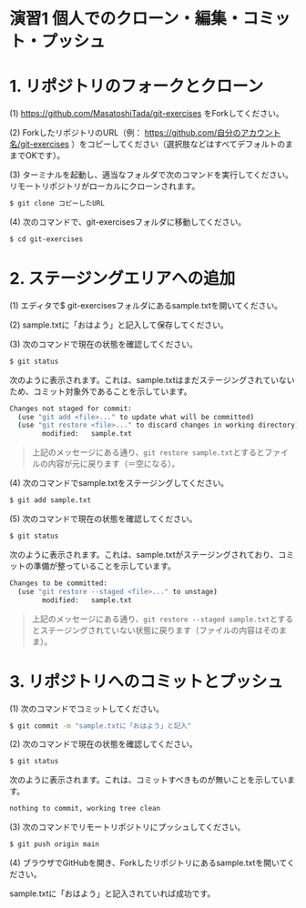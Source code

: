 演習1 個人でのクローン・編集・コミット・プッシュ
=======================================

# 1. リポジトリのフォークとクローン
(1) https://github.com/MasatoshiTada/git-exercises をForkしてください。

(2) ForkしたリポジトリのURL（例： https://github.com/自分のアカウント名/git-exercises ）をコピーしてください（選択肢などはすべてデフォルトのままでOKです）。

(3) ターミナルを起動し、適当なフォルダで次のコマンドを実行してください。リモートリポジトリがローカルにクローンされます。

```bash
$ git clone コピーしたURL
```

(4) 次のコマンドで、git-exercisesフォルダに移動してください。

```bash
$ cd git-exercises
```

# 2. ステージングエリアへの追加
(1) エディタで$ git-exercisesフォルダにあるsample.txtを開いてください。

(2) sample.txtに「おはよう」と記入して保存してください。

(3) 次のコマンドで現在の状態を確認してください。

```bash
$ git status
```

次のように表示されます。これは、sample.txtはまだステージングされていないため、コミット対象外であることを示しています。

```bash
Changes not staged for commit:
  (use "git add <file>..." to update what will be committed)
  (use "git restore <file>..." to discard changes in working directory)
        modified:   sample.txt
```

> 上記のメッセージにある通り、`git restore sample.txt`とするとファイルの内容が元に戻ります（＝空になる）。

(4) 次のコマンドでsample.txtをステージングしてください。

```bash
$ git add sample.txt
```

(5) 次のコマンドで現在の状態を確認してください。

```bash
$ git status
```

次のように表示されます。これは、sample.txtがステージングされており、コミットの準備が整っていることを示しています。

```bash
Changes to be committed:
  (use "git restore --staged <file>..." to unstage)
        modified:   sample.txt
```

> 上記のメッセージにある通り、`git restore --staged sample.txt`とするとステージングされていない状態に戻ります（ファイルの内容はそのまま）。

# 3. リポジトリへのコミットとプッシュ
(1) 次のコマンドでコミットしてください。

```bash
$ git commit -m "sample.txtに「おはよう」と記入"
```

(2) 次のコマンドで現在の状態を確認してください。

```bash
$ git status
```

次のように表示されます。これは、コミットすべきものが無いことを示しています。

```bash
nothing to commit, working tree clean
```

(3) 次のコマンドでリモートリポジトリにプッシュしてください。

```bash
$ git push origin main
```

(4) ブラウザでGitHubを開き、Forkしたリポジトリにあるsample.txtを開いてください。

sample.txtに「おはよう」と記入されていれば成功です。
